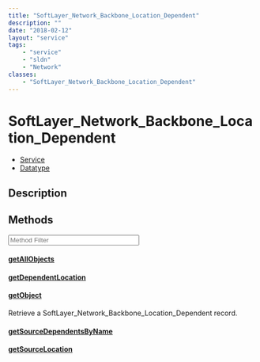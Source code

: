 ```yaml
---
title: "SoftLayer_Network_Backbone_Location_Dependent"
description: ""
date: "2018-02-12"
layout: "service"
tags:
    - "service"
    - "sldn"
    - "Network"
classes:
    - "SoftLayer_Network_Backbone_Location_Dependent"
---
```

# SoftLayer_Network_Backbone_Location_Dependent
<div id='service-datatype'>
    <ul id='sldn-reference-tabs'>
    <li id='service'> <a href='/reference/services/SoftLayer_Network_Backbone_Location_Dependent' >Service</a></li>    <li id='datatype'> <a href='/reference/datatypes/SoftLayer_Network_Backbone_Location_Dependent' >Datatype</a></li>
    </ul>
</div>

## Description






        
<div id="properties" class="content service-content">

## Methods

<div class="view-filters">
    <div class="clearfix">
        <div class="search-input-box">
            <input placeholder="Method Filter" onkeyup="titleSearch(inputId='edit-combine', divId='method-div', elementClass='method-row')" 
                type="text" id="edit-combine" value="" size="30" maxlength="128" class="form-text">
        </div>
    </div>
</div>

<div id="method-div">

<div class="method-row">

#### [getAllObjects](/reference/services/SoftLayer_Network_Backbone_Location_Dependent/getAllObjects)


</div>

<div class="method-row">

#### [getDependentLocation](/reference/services/SoftLayer_Network_Backbone_Location_Dependent/getDependentLocation)


</div>

<div class="method-row">

#### [getObject](/reference/services/SoftLayer_Network_Backbone_Location_Dependent/getObject)
Retrieve a SoftLayer_Network_Backbone_Location_Dependent record.

</div>

<div class="method-row">

#### [getSourceDependentsByName](/reference/services/SoftLayer_Network_Backbone_Location_Dependent/getSourceDependentsByName)


</div>

<div class="method-row">

#### [getSourceLocation](/reference/services/SoftLayer_Network_Backbone_Location_Dependent/getSourceLocation)


</div>
</div>

</div>

